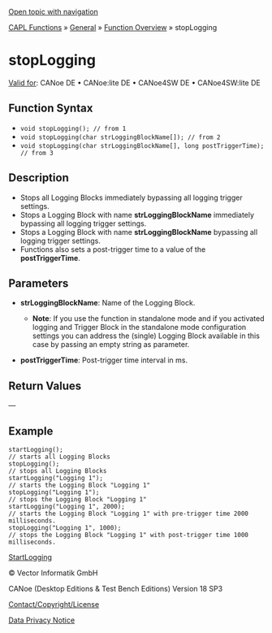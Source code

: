 [Open topic with navigation](../../../../../CANoeDEFamily.htm#Topics/CAPLFunctions/Other/Functions/CAPLfunctionStopLogging.md)

[CAPL Functions](../../CAPLfunctions.md) » [General](../CAPLGeneralStartPage.md) » [Function Overview](../CAPLfunctionsGeneralOverview.md) » stopLogging

# stopLogging

[Valid for](../../../Shared/FeatureAvailability.md): CANoe DE • CANoe:lite DE • CANoe4SW DE • CANoe4SW:lite DE

## Function Syntax

- `void stopLogging(); // from 1`
- `void stopLogging(char strLoggingBlockName[]); // from 2`
- `void stopLogging(char strLoggingBlockName[], long postTriggerTime); // from 3`

## Description

- Stops all Logging Blocks immediately bypassing all logging trigger settings.
- Stops a Logging Block with name **strLoggingBlockName** immediately bypassing all logging trigger settings.
- Stops a Logging Block with name **strLoggingBlockName** bypassing all logging trigger settings.
- Functions also sets a post-trigger time to a value of the **postTriggerTime**.

## Parameters

- **strLoggingBlockName**: Name of the Logging Block.
  - **Note**: If you use the function in standalone mode and if you activated logging and Trigger Block in the standalone mode configuration settings you can address the (single) Logging Block available in this case by passing an empty string as parameter.

- **postTriggerTime**: Post-trigger time interval in ms.

## Return Values

—

## Example

```plaintext
startLogging();
// starts all Logging Blocks
stopLogging();
// stops all Logging Blocks
startLogging("Logging 1");
// starts the Logging Block "Logging 1"
stopLogging("Logging 1");
// stops the Logging Block "Logging 1"
startLogging("Logging 1", 2000);
// starts the Logging Block "Logging 1" with pre-trigger time 2000 milliseconds.
stopLogging("Logging 1", 1000);
// stops the Logging Block "Logging 1" with post-trigger time 1000 milliseconds.
```

[StartLogging](CAPLfunctionStartLogging.md)

© Vector Informatik GmbH

CANoe (Desktop Editions & Test Bench Editions) Version 18 SP3

[Contact/Copyright/License](../../../Shared/ContactCopyrightLicense.md)

[Data Privacy Notice](https://www.vector.com/int/en/company/get-info/privacy-policy/)
